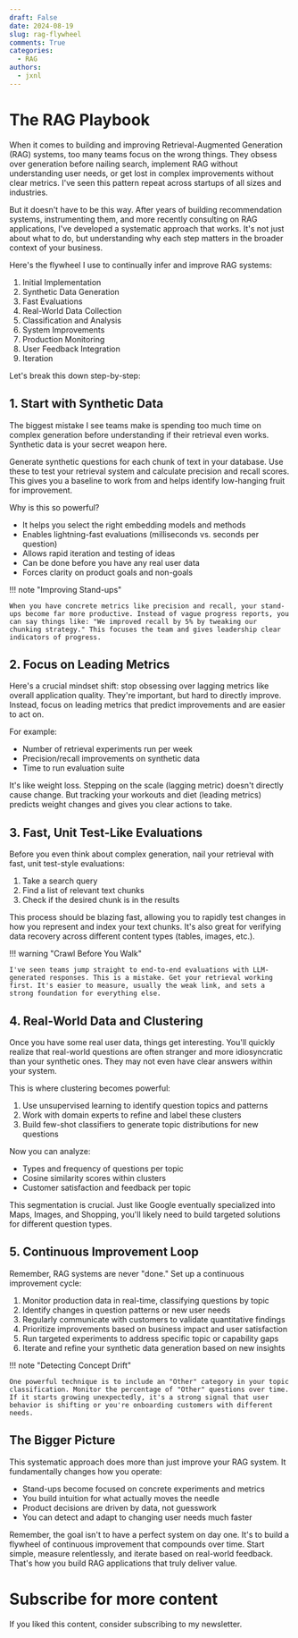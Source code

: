 ```yaml
---
draft: False
date: 2024-08-19
slug: rag-flywheel
comments: True
categories:
  - RAG
authors:
  - jxnl
---
```


# The RAG Playbook

When it comes to building and improving Retrieval-Augmented Generation (RAG) systems, too many teams focus on the wrong things. They obsess over generation before nailing search, implement RAG without understanding user needs, or get lost in complex improvements without clear metrics. I've seen this pattern repeat across startups of all sizes and industries.

But it doesn't have to be this way. After years of building recommendation systems, instrumenting them, and more recently consulting on RAG applications, I've developed a systematic approach that works. It's not just about what to do, but understanding why each step matters in the broader context of your business.

Here's the flywheel I use to continually infer and improve RAG systems:

1. Initial Implementation
2. Synthetic Data Generation
3. Fast Evaluations
4. Real-World Data Collection
5. Classification and Analysis
6. System Improvements
7. Production Monitoring
8. User Feedback Integration
9. Iteration

Let's break this down step-by-step:

<!-- more -->

## 1. Start with Synthetic Data

The biggest mistake I see teams make is spending too much time on complex generation before understanding if their retrieval even works. Synthetic data is your secret weapon here.

Generate synthetic questions for each chunk of text in your database. Use these to test your retrieval system and calculate precision and recall scores. This gives you a baseline to work from and helps identify low-hanging fruit for improvement.

Why is this so powerful?

- It helps you select the right embedding models and methods
- Enables lightning-fast evaluations (milliseconds vs. seconds per question)
- Allows rapid iteration and testing of ideas
- Can be done before you have any real user data
- Forces clarity on product goals and non-goals

!!! note "Improving Stand-ups"

    When you have concrete metrics like precision and recall, your stand-ups become far more productive. Instead of vague progress reports, you can say things like: "We improved recall by 5% by tweaking our chunking strategy." This focuses the team and gives leadership clear indicators of progress.

## 2. Focus on Leading Metrics

Here's a crucial mindset shift: stop obsessing over lagging metrics like overall application quality. They're important, but hard to directly improve. Instead, focus on leading metrics that predict improvements and are easier to act on.

For example:

- Number of retrieval experiments run per week
- Precision/recall improvements on synthetic data
- Time to run evaluation suite

It's like weight loss. Stepping on the scale (lagging metric) doesn't directly cause change. But tracking your workouts and diet (leading metrics) predicts weight changes and gives you clear actions to take.

## 3. Fast, Unit Test-Like Evaluations

Before you even think about complex generation, nail your retrieval with fast, unit test-style evaluations:

1. Take a search query
2. Find a list of relevant text chunks
3. Check if the desired chunk is in the results

This process should be blazing fast, allowing you to rapidly test changes in how you represent and index your text chunks. It's also great for verifying data recovery across different content types (tables, images, etc.).

!!! warning "Crawl Before You Walk"

    I've seen teams jump straight to end-to-end evaluations with LLM-generated responses. This is a mistake. Get your retrieval working first. It's easier to measure, usually the weak link, and sets a strong foundation for everything else.

## 4. Real-World Data and Clustering

Once you have some real user data, things get interesting. You'll quickly realize that real-world questions are often stranger and more idiosyncratic than your synthetic ones. They may not even have clear answers within your system.

This is where clustering becomes powerful:

1. Use unsupervised learning to identify question topics and patterns
2. Work with domain experts to refine and label these clusters
3. Build few-shot classifiers to generate topic distributions for new questions

Now you can analyze:

- Types and frequency of questions per topic
- Cosine similarity scores within clusters
- Customer satisfaction and feedback per topic

This segmentation is crucial. Just like Google eventually specialized into Maps, Images, and Shopping, you'll likely need to build targeted solutions for different question types.

## 5. Continuous Improvement Loop

Remember, RAG systems are never "done." Set up a continuous improvement cycle:

1. Monitor production data in real-time, classifying questions by topic
2. Identify changes in question patterns or new user needs
3. Regularly communicate with customers to validate quantitative findings
4. Prioritize improvements based on business impact and user satisfaction
5. Run targeted experiments to address specific topic or capability gaps
6. Iterate and refine your synthetic data generation based on new insights

!!! note "Detecting Concept Drift"

    One powerful technique is to include an "Other" category in your topic classification. Monitor the percentage of "Other" questions over time. If it starts growing unexpectedly, it's a strong signal that user behavior is shifting or you're onboarding customers with different needs.

## The Bigger Picture

This systematic approach does more than just improve your RAG system. It fundamentally changes how you operate:

- Stand-ups become focused on concrete experiments and metrics
- You build intuition for what actually moves the needle
- Product decisions are driven by data, not guesswork
- You can detect and adapt to changing user needs much faster

Remember, the goal isn't to have a perfect system on day one. It's to build a flywheel of continuous improvement that compounds over time. Start simple, measure relentlessly, and iterate based on real-world feedback. That's how you build RAG applications that truly deliver value.

# Subscribe for more content

If you liked this content, consider subscribing to my newsletter.

<script async data-uid="fe6b71773e" src="https://fivesixseven.ck.page/fe6b71773e/index.js"></script>